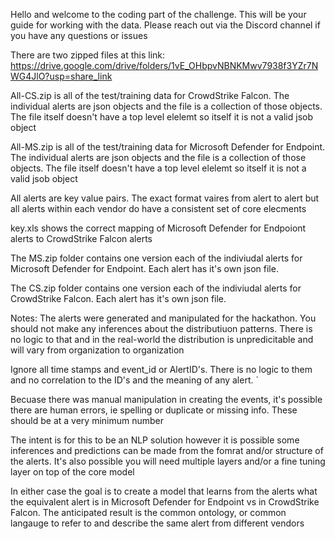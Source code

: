 Hello and welcome to the coding part of the challenge.  This will be your guide for working with the data. Please reach out via the Discord channel if you have any questions or issues

There are two zipped files at this link:
https://drive.google.com/drive/folders/1vE_OHbpvNBNKMwv7938f3YZr7NWG4JlO?usp=share_link

All-CS.zip is all of the test/training data for CrowdStrike Falcon. The individual alerts are json objects and the file is a collection of those objects.  The file itself doesn't have a top level elelemt so itself it is not a valid jsob object

All-MS.zip is all of the test/training data for Microsoft Defender for Endpoint. The individual alerts are json objects and the file is a collection of those objects.  The file itself doesn't have a top level elelemt so itself it is not a valid jsob object

All alerts are key value pairs.  The exact format vaires from alert to alert but all alerts within each vendor do have a consistent set of core elecments 

key.xls shows the correct mapping of Microsoft Defender for Endpoiont alerts to CrowdStrike Falcon alerts

The MS.zip folder contains one version each of the indiviudal alerts for Microsoft Defender for Endpoint. Each alert has it's own json file. 

The CS.zip folder contains one version each of the indiviudal alerts for CrowdStrike Falcon. Each alert has it's own json file. 

Notes:
The alerts were generated and manipulated for the hackathon. You should not make any inferences about the distributiuon patterns. There is no logic to that and in the real-world the distribution is unpredicitable and will vary from organization to organization

Ignore all time stamps and event_id or AlertID's. There is no logic to them and no correlation to the ID's and the meaning of any alert. `

Becuase there was manual manipulation in creating the events, it's possible there are human errors, ie spelling or duplicate or missing info. These should be at a very minimum number

The intent is for this to be an NLP solution however it is possible some inferences and predictions can be made from the fomrat and/or structure of the alerts. It's also possible you will need multiple layers and/or a fine tuning layer on top of the core model 

In either case the goal is to create a model that learns from the alerts what the equivalent alert is in Microsoft Defender for Endpoint vs in CrowdStrike Falcon. The anticipated result is the common ontology, or common langauge to refer to and describe the same alert from different vendors 
